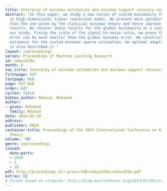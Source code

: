 ```yaml
---
title: Interplay of minimax estimation and minimax support recovery under sparsity
abstract: "In this paper, we study a new notion of scaled minimaxity for sparse estimation
  in high-dimensional linear regression model. We present more optimistic lower bounds
  than the one given by the classical minimax theory and hence improve on existing
  results. We recover sharp results for the global minimaxity as a consequence of
  our study. Fixing the scale of the signal-to-noise ratio, we prove that the estimation
  error can be much smaller than the global minimax error. We construct a new optimal
  estimator for the scaled minimax sparse estimation. An optimal adaptive procedure
  is also described.\r "
layout: inproceedings
series: Proceedings of Machine Learning Research
id: ndaoud19a
month: 0
tex_title: Interplay of minimax estimation and minimax support recovery under sparsity
firstpage: 647
lastpage: 668
page: 647-668
order: 647
cycles: false
bibtex_author: Ndaoud, Mohamed
author:
- given: Mohamed
  family: Ndaoud
date: 2019-03-10
address: 
publisher: PMLR
container-title: Proceedings of the 30th International Conference on Algorithmic Learning
  Theory
volume: '98'
genre: inproceedings
issued:
  date-parts:
  - 2019
  - 3
  - 10
pdf: http://proceedings.mlr.press/v98/ndaoud19a/ndaoud19a.pdf
extras: []
# Format based on citeproc: http://blog.martinfenner.org/2013/07/30/citeproc-yaml-for-bibliographies/
---
```

